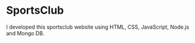 # SportsClub
I developed this sportsclub website using HTML, CSS, JavaScript, Node.js and Mongo DB.
